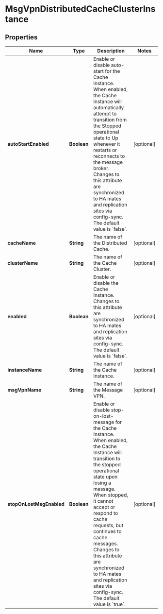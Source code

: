 
# MsgVpnDistributedCacheClusterInstance

## Properties
Name | Type | Description | Notes
------------ | ------------- | ------------- | -------------
**autoStartEnabled** | **Boolean** | Enable or disable auto-start for the Cache Instance. When enabled, the Cache Instance will automatically attempt to transition from the Stopped operational state to Up whenever it restarts or reconnects to the message broker. Changes to this attribute are synchronized to HA mates and replication sites via config-sync. The default value is &#x60;false&#x60;. |  [optional]
**cacheName** | **String** | The name of the Distributed Cache. |  [optional]
**clusterName** | **String** | The name of the Cache Cluster. |  [optional]
**enabled** | **Boolean** | Enable or disable the Cache Instance. Changes to this attribute are synchronized to HA mates and replication sites via config-sync. The default value is &#x60;false&#x60;. |  [optional]
**instanceName** | **String** | The name of the Cache Instance. |  [optional]
**msgVpnName** | **String** | The name of the Message VPN. |  [optional]
**stopOnLostMsgEnabled** | **Boolean** | Enable or disable stop-on-lost-message for the Cache Instance. When enabled, the Cache Instance will transition to the stopped operational state upon losing a message. When stopped, it cannot accept or respond to cache requests, but continues to cache messages. Changes to this attribute are synchronized to HA mates and replication sites via config-sync. The default value is &#x60;true&#x60;. |  [optional]



